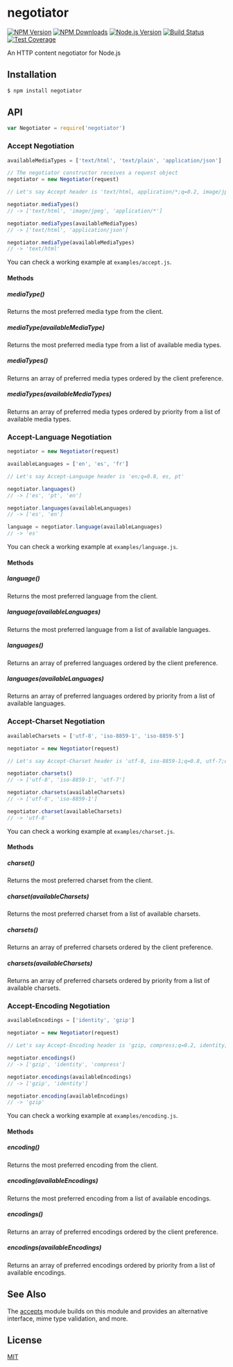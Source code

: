 # negotiator

[![NPM Version][npm-image]][npm-url]
[![NPM Downloads][downloads-image]][downloads-url]
[![Node.js Version][node-version-image]][node-version-url]
[![Build Status][travis-image]][travis-url]
[![Test Coverage][coveralls-image]][coveralls-url]

An HTTP content negotiator for Node.js

## Installation

```sh
$ npm install negotiator
```

## API

```js
var Negotiator = require('negotiator')
```

### Accept Negotiation

```js
availableMediaTypes = ['text/html', 'text/plain', 'application/json']

// The negotiator constructor receives a request object
negotiator = new Negotiator(request)

// Let's say Accept header is 'text/html, application/*;q=0.2, image/jpeg;q=0.8'

negotiator.mediaTypes()
// -> ['text/html', 'image/jpeg', 'application/*']

negotiator.mediaTypes(availableMediaTypes)
// -> ['text/html', 'application/json']

negotiator.mediaType(availableMediaTypes)
// -> 'text/html'
```

You can check a working example at `examples/accept.js`.

#### Methods

##### mediaType()

Returns the most preferred media type from the client.

##### mediaType(availableMediaType)

Returns the most preferred media type from a list of available media types.

##### mediaTypes()

Returns an array of preferred media types ordered by the client preference.

##### mediaTypes(availableMediaTypes)

Returns an array of preferred media types ordered by priority from a list of available media types.

### Accept-Language Negotiation

```js
negotiator = new Negotiator(request)

availableLanguages = ['en', 'es', 'fr']

// Let's say Accept-Language header is 'en;q=0.8, es, pt'

negotiator.languages()
// -> ['es', 'pt', 'en']

negotiator.languages(availableLanguages)
// -> ['es', 'en']

language = negotiator.language(availableLanguages)
// -> 'es'
```

You can check a working example at `examples/language.js`.

#### Methods

##### language()

Returns the most preferred language from the client.

##### language(availableLanguages)

Returns the most preferred language from a list of available languages.

##### languages()

Returns an array of preferred languages ordered by the client preference.

##### languages(availableLanguages)

Returns an array of preferred languages ordered by priority from a list of available languages.

### Accept-Charset Negotiation

```js
availableCharsets = ['utf-8', 'iso-8859-1', 'iso-8859-5']

negotiator = new Negotiator(request)

// Let's say Accept-Charset header is 'utf-8, iso-8859-1;q=0.8, utf-7;q=0.2'

negotiator.charsets()
// -> ['utf-8', 'iso-8859-1', 'utf-7']

negotiator.charsets(availableCharsets)
// -> ['utf-8', 'iso-8859-1']

negotiator.charset(availableCharsets)
// -> 'utf-8'
```

You can check a working example at `examples/charset.js`.

#### Methods

##### charset()

Returns the most preferred charset from the client.

##### charset(availableCharsets)

Returns the most preferred charset from a list of available charsets.

##### charsets()

Returns an array of preferred charsets ordered by the client preference.

##### charsets(availableCharsets)

Returns an array of preferred charsets ordered by priority from a list of available charsets.

### Accept-Encoding Negotiation

```js
availableEncodings = ['identity', 'gzip']

negotiator = new Negotiator(request)

// Let's say Accept-Encoding header is 'gzip, compress;q=0.2, identity;q=0.5'

negotiator.encodings()
// -> ['gzip', 'identity', 'compress']

negotiator.encodings(availableEncodings)
// -> ['gzip', 'identity']

negotiator.encoding(availableEncodings)
// -> 'gzip'
```

You can check a working example at `examples/encoding.js`.

#### Methods

##### encoding()

Returns the most preferred encoding from the client.

##### encoding(availableEncodings)

Returns the most preferred encoding from a list of available encodings.

##### encodings()

Returns an array of preferred encodings ordered by the client preference.

##### encodings(availableEncodings)

Returns an array of preferred encodings ordered by priority from a list of available encodings.

## See Also

The [accepts](https://npmjs.org/package/accepts#readme) module builds on this module and provides an alternative
interface, mime type validation, and more.

## License

[MIT](LICENSE)

[npm-image]: https://img.shields.io/npm/v/negotiator.svg

[npm-url]: https://npmjs.org/package/negotiator

[node-version-image]: https://img.shields.io/node/v/negotiator.svg

[node-version-url]: https://nodejs.org/en/download/

[travis-image]: https://img.shields.io/travis/jshttp/negotiator/master.svg

[travis-url]: https://travis-ci.org/jshttp/negotiator

[coveralls-image]: https://img.shields.io/coveralls/jshttp/negotiator/master.svg

[coveralls-url]: https://coveralls.io/r/jshttp/negotiator?branch=master

[downloads-image]: https://img.shields.io/npm/dm/negotiator.svg

[downloads-url]: https://npmjs.org/package/negotiator
